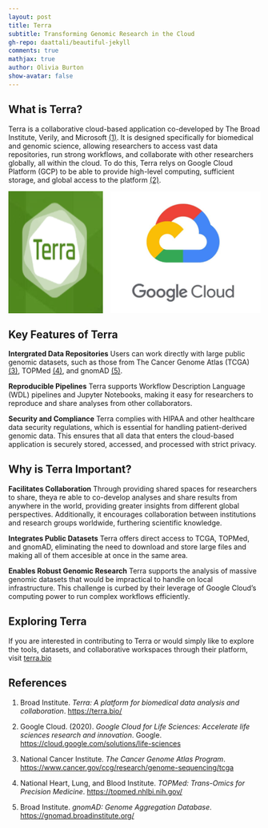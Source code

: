 ```yaml
---
layout: post
title: Terra
subtitle: Transforming Genomic Research in the Cloud
gh-repo: daattali/beautiful-jekyll
comments: true
mathjax: true
author: Olivia Burton
show-avatar: false
---
```



## What is Terra?

Terra is a collaborative cloud-based application co-developed by The Broad Institute, Verily, and Microsoft [(1)](#ref1). It is designed specifically for biomedical and genomic science, allowing researchers to access vast data repositories, run strong workflows, and collaborate with other researchers globally, all within the cloud. To do this, Terra relys on Google Cloud Platform (GCP) to be able to provide high-level computing, sufficient storage, and global access to the platform [(2)](#ref2).

<div style="display: flex; gap: 15px; justify-content: center;">
  <img src="/images/terra.png" alt="terra" style="width: 300px;">
  <img src="/images/googlecloud.png" alt="googlecloud" style="width: 300px;">
</div>

## Key Features of Terra
**Intergrated Data Repositories**
Users can work directly with large public genomic datasets, such as those from The Cancer Genome Atlas (TCGA) [(3)](#ref3), TOPMed [(4)](#ref4), and gnomAD [(5)](#ref5).

**Reproducible Pipelines**
Terra supports Workflow Description Language (WDL) pipelines and Jupyter Notebooks, making it easy for researchers to reproduce and share analyses from other collaborators.

**Security and Compliance**
Terra complies with HIPAA and other healthcare data security regulations, which is essential for handling patient-derived genomic data. This ensures that all data that enters the cloud-based application is securely stored, accessed, and processed with strict privacy.



## Why is Terra Important?
**Facilitates Collaboration**
Through providing shared spaces for researchers to share, theya re able to co-develop analyses and share results from anywhere in the world, providing greater insights from different global perspectives. Additionally, it encourages collaboration between institutions and research groups worldwide, furthering scientific knowledge.

**Integrates Public Datasets**
Terra offers direct access to TCGA, TOPMed, and gnomAD, eliminating the need to download and store large files and making all of them accesible at once in the same area. 

**Enables Robust Genomic Research**
Terra supports the analysis of massive genomic datasets that would be impractical to handle on local infrastructure. This challenge is curbed by their leverage of Google Cloud’s computing power to run complex workflows efficiently.


## Exploring Terra

If you are interested in contributing to Terra or would simply like to explore the tools, datasets, and collaborative workspaces through their platform, visit [terra.bio](https://terra.bio/)

## References

1. <a id="ref1"></a>Broad Institute. *Terra: A platform for biomedical data analysis and collaboration*. https://terra.bio/

2. <a id="ref2"></a>Google Cloud. (2020). *Google Cloud for Life Sciences: Accelerate life sciences research and innovation*. Google. https://cloud.google.com/solutions/life-sciences

3. <a id="ref3"></a>National Cancer Institute. *The Cancer Genome Atlas Program*. https://www.cancer.gov/ccg/research/genome-sequencing/tcga

4. <a id="ref4"></a>National Heart, Lung, and Blood Institute. *TOPMed: Trans-Omics for Precision Medicine*. https://topmed.nhlbi.nih.gov/

5. <a id="ref5"></a>Broad Institute. *gnomAD: Genome Aggregation Database*. https://gnomad.broadinstitute.org/
